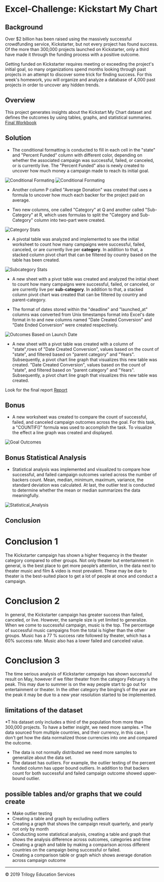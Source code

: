 # Excel-Challenge: Kickstart My Chart

## Background

Over $2 billion has been raised using the massively successful crowdfunding service, Kickstarter, but not every project has found success. Of the more than 300,000 projects launched on Kickstarter, only a third have made it through the funding process with a positive outcome.

Getting funded on Kickstarter requires meeting or exceeding the project's initial goal, so many organizations spend months looking through past projects in an attempt to discover some trick for finding success. For this week's homework, you will organize and analyze a database of 4,000 past projects in order to uncover any hidden trends.

## Overview

This project generates insights about the Kickstart My Chart dataset and defines the outcomes by using tables, graphs, and statistical summaries.
[Final Workbook](./excel-challenge.xlsx)


## Solution 

* The conditional formatting is conducted to fill in each cell in the "state" and "Percent Funded" column with different color, depending on whether the associated campaign was successful, failed, or canceled, or is currently live. The "Percent Funded" also is newly created to uncover how much money a campaign made to reach its initial goal.

![Conditional Formating](images/Conditional_formating1.png) ![Conditional Formating](images/Conditional_formation2.png)

  * Another column P called "Average Donation" was created that uses a formula to uncover how much each backer for the project paid on average.

  * Two new columns, one called "Category" at Q and another called "Sub-Category" at R, which uses formulas to split the "Category and Sub-Category" column into two-part were created. 

![Category Stats](images/Outcome_based_on_category.png)

  *  A pivotal table was analyzed and implemented to see the initial worksheet to count how many campaigns were successful, failed, canceled, or are currently live per **category**. In addition to that, a stacked column pivot chart that can be filtered by country based on the table has been created.

![Subcategory Stats](images/Outcome_based_on_sub_category.png)

  * A new sheet with a pivot table was created and analyzed the initial sheet to count how many campaigns were successful, failed, or canceled, or are currently live per **sub-category**. In addition to that, a stacked column pivot chart was created that can be filtered by country and parent-category.

* The format of dates stored within the "deadline" and "launched_at" columns was converted from Unix timestamps format into Excel's date format in to and new columns named "Date Created Conversion" and "Date Ended Conversion" were created respectively.

![Outcomes Based on Launch Date](images/LaunchDateOutcomes.png)

* A new sheet with a pivot table was created with a column of "state",rows of "Date Created Conversion", values based on the count of "state", and filtered based on "parent category" and "Years". Subsequently, a pivot chart line graph that visualizes this new table was created. "Date Created Conversion", values based on the count of "state", and filtered based on "parent category" and "Years". Subsequently, a pivot chart line graph that visualizes this new table was created.

Look for the final report  [Report](./Report.doc)

## Bonus
* A new worksheet was created to compare the count of successful, failed, and canceled campaign outcomes across the goal. For this task, a "COUNTIF()" formula was used to accomplish the task. To visualize the effect a line graph was created and displayed. 

![Goal Outcomes](images/Bonus_Outcome_based_on_goal.png)

## Bonus Statistical Analysis

* Statistical analysis was implemented and visualized to compare how successful, and failed campaign outcomes varied across the number of backers count. Mean, median, minimum, maximum, variance, the standard deviation was calculated. At last, the outlier test is conducted to determine whether the mean or median summarizes the data meaningfully. 

![Statistical_Analysis](images/Bonus_statistical_analysis.png)

## Conclusion 

# Conclusion 1

The Kickstarter campaign has shown a higher frequency in the theater category compared to other groups. Not only theater but entertainment in general, is the best place to get more people’s attention, in the data next to theater music and film & video is most prevalent. These may be due to theater is the best-suited place to get a lot of people at once and conduct a campaign.

# Conclusion 2

In general, the Kickstarter campaign has greater success than failed, canceled, or live. However, the sample size is yet limited to generalize. When we come to successful campaign, music is the top. The percentage of successful music campaigns from the total is higher than the other groups. Music has a 77 % success rate followed by theater, which has a 60% success rate. Music also has a lower failed and canceled value.


# Conclusion 3 

The time serious analysis of Kickstarter campaign has shown successful result on May, however if we filter theater from the category February is the peak. This may due to summer is on the way people start to go out for entertainment or theater. In the other category the binging’s of the year are the peak it may be due to a new year resolution started to be implemented. 

## limitations of the dataset

*T his dataset only includes a third of the population from more than 300,000 projects. To have a better insight, we need more samples.
*The data sourced from multiple countries, and their currency, in this case, I don't get how the data normalized those currencies into one and compared the outcome.
* The data is not normally distributed we need more samples to generalize about the data set.
* The dataset has outliers.  For example, the outlier testing of the percent funded column has upper bound outliers. In addition to that backers count for both successful and failed campaign outcome showed upper-bound outlier. 

## possible tables and/or graphs that we could create
* Make outlier testing 
* Creating a table and graph by excluding outliers  
* Creating a graph that shows the campaign result quarterly, and yearly not only by month
* Conducting some statistical analysis, creating a table and graph that shows the analysis difference across outcomes, categories and time
* Creating a graph and table by making a comparison across different countries on the campaign being successful or failed.
* Creating a comparison table or graph which shows average donation across campaign outcome  


- - -
© 2019 Trilogy Education Services
